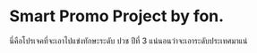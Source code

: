# Smart Promo Project by fon.

นี่คือโปรเจคที่จะเอาไปแข่งทักษะระดับ ปวช ปีที่ 3 แน่นอนว่าจะเอาระดับประเทศมาแน่